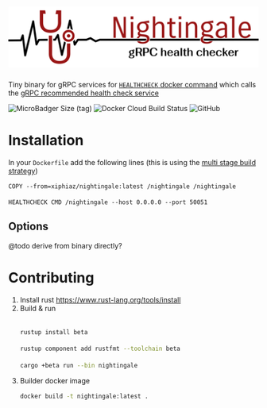 # ![Nightingale](/doc/logo.svg)
Tiny binary for gRPC services for [`HEALTHCHECK` docker command](https://docs.docker.com/engine/reference/builder/#healthcheck) which calls the [gRPC recommended health check service](https://github.com/grpc/grpc/blob/master/doc/health-checking.md)

![MicroBadger Size (tag)](https://img.shields.io/microbadger/image-size/xiphiaz/nightingale/latest)
![Docker Cloud Build Status](https://img.shields.io/docker/cloud/build/xiphiaz/nightingale)
![GitHub](https://img.shields.io/github/license/zakhenry/nightingale)

# Installation

In your `Dockerfile` add the following lines (this is using the [multi stage build strategy](https://docs.docker.com/develop/develop-images/multistage-build/))

```
COPY --from=xiphiaz/nightingale:latest /nightingale /nightingale

HEALTHCHECK CMD /nightingale --host 0.0.0.0 --port 50051
```

## Options
@todo derive from binary directly?

# Contributing

1. Install rust
    https://www.rust-lang.org/tools/install
2. Build & run
    ```sh

    rustup install beta

    rustup component add rustfmt --toolchain beta

    cargo +beta run --bin nightingale

    ```
3. Builder docker image
    ```sh
    docker build -t nightingale:latest .
    ```
